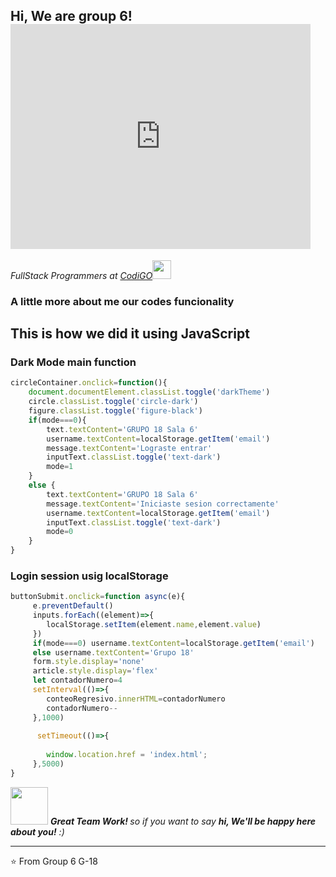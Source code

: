 <h2> Hi, We are group 6! <iframe src="https://giphy.com/embed/qgQUggAC3Pfv687qPC" width="480" height="360" frameBorder="0" class="giphy-embed" allowFullScreen></iframe></h2>

<p><em>FullStack Programmers at <a href="https://codigo.edu.pe/">CodiGO</a><img src="https://media.giphy.com/media/fYSnHlufseco8Fh93Z/giphy.gif" width="30">
</em></p>

###  A little more about me our codes funcionality  
 <h2> This is how we did it using JavaScript</h2>

###  Dark Mode main function  

```javascript
circleContainer.onclick=function(){
    document.documentElement.classList.toggle('darkTheme')
    circle.classList.toggle('circle-dark')
    figure.classList.toggle('figure-black')
    if(mode===0){
        text.textContent='GRUPO 18 Sala 6'
        username.textContent=localStorage.getItem('email')
        message.textContent='Lograste entrar'
        inputText.classList.toggle('text-dark')
        mode=1
    }
    else {
        text.textContent='GRUPO 18 Sala 6'
        message.textContent='Iniciaste sesion correctamente'
        username.textContent=localStorage.getItem('email')
        inputText.classList.toggle('text-dark')
        mode=0
    }
}
```
### Login session usig localStorage

```javascript
buttonSubmit.onclick=function async(e){
     e.preventDefault()
     inputs.forEach((element)=>{
        localStorage.setItem(element.name,element.value)
     })
     if(mode===0) username.textContent=localStorage.getItem('email')
     else username.textContent='Grupo 18'
     form.style.display='none'
     article.style.display='flex'
     let contadorNumero=4
     setInterval(()=>{
        conteoRegresivo.innerHTML=contadorNumero
        contadorNumero--
     },1000)
     
      setTimeout(()=>{
       
        window.location.href = 'index.html';
     },5000)   
}


```
<img src="https://media.giphy.com/media/LnQjpWaON8nhr21vNW/giphy.gif" width="60"> <em><b>Great Team Work! </b> so if you want to say <b>hi, We'll be happy here about you!</b> :)</em>

---

⭐️ From Group 6 G-18